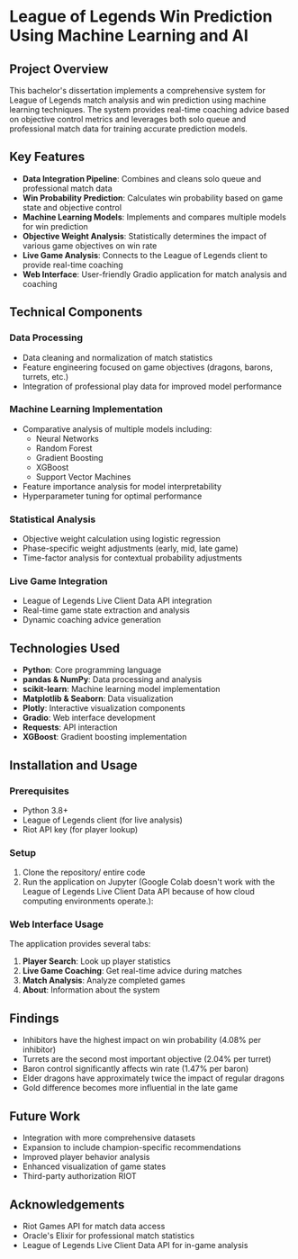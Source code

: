 # League of Legends Win Prediction Using Machine Learning and AI

## Project Overview
This bachelor's dissertation implements a comprehensive system for League of Legends match analysis and win prediction using machine learning techniques. The system provides real-time coaching advice based on objective control metrics and leverages both solo queue and professional match data for training accurate prediction models.

## Key Features
- **Data Integration Pipeline**: Combines and cleans solo queue and professional match data
- **Win Probability Prediction**: Calculates win probability based on game state and objective control
- **Machine Learning Models**: Implements and compares multiple models for win prediction
- **Objective Weight Analysis**: Statistically determines the impact of various game objectives on win rate
- **Live Game Analysis**: Connects to the League of Legends client to provide real-time coaching
- **Web Interface**: User-friendly Gradio application for match analysis and coaching

## Technical Components

### Data Processing
- Data cleaning and normalization of match statistics
- Feature engineering focused on game objectives (dragons, barons, turrets, etc.)
- Integration of professional play data for improved model performance

### Machine Learning Implementation
- Comparative analysis of multiple models including:
  - Neural Networks
  - Random Forest
  - Gradient Boosting
  - XGBoost
  - Support Vector Machines
- Feature importance analysis for model interpretability
- Hyperparameter tuning for optimal performance

### Statistical Analysis
- Objective weight calculation using logistic regression
- Phase-specific weight adjustments (early, mid, late game)
- Time-factor analysis for contextual probability adjustments

### Live Game Integration
- League of Legends Live Client Data API integration
- Real-time game state extraction and analysis
- Dynamic coaching advice generation

## Technologies Used
- **Python**: Core programming language
- **pandas & NumPy**: Data processing and analysis
- **scikit-learn**: Machine learning model implementation
- **Matplotlib & Seaborn**: Data visualization
- **Plotly**: Interactive visualization components
- **Gradio**: Web interface development
- **Requests**: API interaction
- **XGBoost**: Gradient boosting implementation

## Installation and Usage

### Prerequisites
- Python 3.8+
- League of Legends client (for live analysis)
- Riot API key (for player lookup)

### Setup
1. Clone the repository/ entire code
2. Run the application on Jupyter (Google Colab doesn't work with the League of Legends Live Client Data API because of how cloud computing environments operate.):

### Web Interface Usage
The application provides several tabs:
1. **Player Search**: Look up player statistics
2. **Live Game Coaching**: Get real-time advice during matches
3. **Match Analysis**: Analyze completed games
4. **About**: Information about the system

## Findings
- Inhibitors have the highest impact on win probability (4.08% per inhibitor)
- Turrets are the second most important objective (2.04% per turret)
- Baron control significantly affects win rate (1.47% per baron)
- Elder dragons have approximately twice the impact of regular dragons
- Gold difference becomes more influential in the late game

## Future Work
- Integration with more comprehensive datasets
- Expansion to include champion-specific recommendations
- Improved player behavior analysis
- Enhanced visualization of game states
- Third-party authorization RIOT

## Acknowledgements
- Riot Games API for match data access
- Oracle's Elixir for professional match statistics
- League of Legends Live Client Data API for in-game analysis
